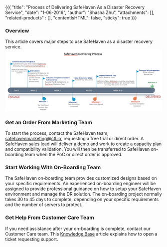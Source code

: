 {{{
  "title": "Process of Delivering SafeHaven As a Disaster Recovery Service",
  "date": "1-06-2016",
  "author": "Shasha Zhu",
  "attachments": [],
  "related-products" : [],
  "contentIsHTML": false,
  "sticky": true
}}}

### Overview
This article covers major steps to use SafeHaven as a disaster recovery
service.
![break-down](../images/SAHA-delivering-procedure.png)

### Get an Order From Marketing Team
To start the process, contact the SafeHaven team,
safehavenmarketing@ctl.io, requesting a free trial or direct order. A SafeHaven
sales lead will deliver a demo and work to create a capacity plan and
compatibility validation. You will then be transferred to SafeHaven on-boarding team
when the PoC or direct order is approved.

### Start Working With On-Boarding Team
The SafeHaven on-boarding team provides customized designs based on your specific
requirements. An experienced on-boarding engineer will be assigned to provide professional guidance on how to setup your SafeHaven environment and manage the DR solution. The on-boarding project normally takes 30 to 45 days to complete, depending on your specific requirements and the number of servers to protect.

### Get Help From Customer Care Team
If you need assistance after your on-boarding is complete, contact our Customer Care team. This
[Knowledge Base](https://www.ctl.io/knowledge-base/support/how-do-i-report-a-support-issue/) article explains how to open a ticket requesting support. 
